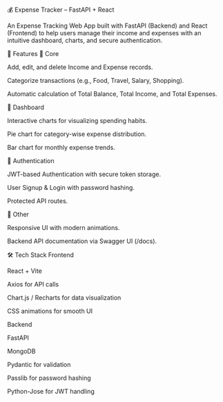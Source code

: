 💰 Expense Tracker – FastAPI + React

An Expense Tracking Web App built with FastAPI (Backend) and React (Frontend) to help users manage their income and expenses with an intuitive dashboard, charts, and secure authentication.

🚀 Features
🔹 Core

Add, edit, and delete Income and Expense records.

Categorize transactions (e.g., Food, Travel, Salary, Shopping).

Automatic calculation of Total Balance, Total Income, and Total Expenses.

🔹 Dashboard

Interactive charts for visualizing spending habits.

Pie chart for category-wise expense distribution.

Bar chart for monthly expense trends.

🔹 Authentication

JWT-based Authentication with secure token storage.

User Signup & Login with password hashing.

Protected API routes.

🔹 Other

Responsive UI with modern animations.

Backend API documentation via Swagger UI (/docs).

🛠️ Tech Stack
Frontend

React + Vite

Axios for API calls

Chart.js / Recharts for data visualization

CSS animations for smooth UI

Backend

FastAPI

MongoDB

Pydantic for validation

Passlib for password hashing

Python-Jose for JWT handling
